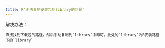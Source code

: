 ```yaml
---
title: R'无法复制安装包到library的问题'
---
```




解决办法：

    直接找到下载包的路径，然后手动复制到`library`中即可。此处的`library`为R安装路径下的`library`



